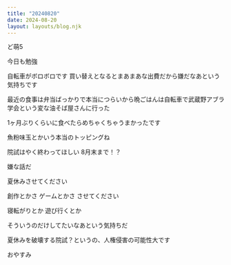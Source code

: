 ```yaml
---
title: "20240820"
date: 2024-08-20
layout: layouts/blog.njk
---
```

<p>ど萌5</p>

<p>今日も勉強</p>

<p>自転車がボロボロです 買い替えとなるとまあまあな出費だから嫌だなあという気持ちです</p>

<p>最近の食事は弁当ばっかりで本当につらいから晩ごはんは自転車で武蔵野アブラ学会という変な油そば屋さんに行った</p>

<p>1ヶ月ぶりくらいに食べたらめちゃくちゃうまかったです</p>

<p>魚粉味玉とかいう本当のトッピングね</p>

<p>院試はやく終わってほしい 8月末まで！？</p>

<p>嫌な話だ</p>

<p>夏休みさせてください</p>

<p>創作とかさ ゲームとかさ させてください</p>

<p>寝転がりとか 遊び行くとか</p>

<p>そういうのだけしてたいなあという気持ちだ</p>

<p>夏休みを破壊する院試？というの、人権侵害の可能性大です</p>

<p>おやすみ</p>